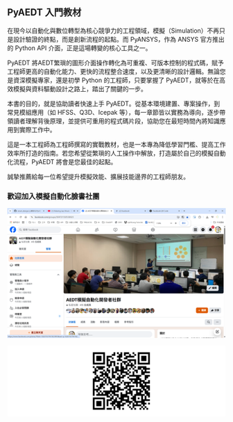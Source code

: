PyAEDT 入門教材
---

在現今以自動化與數位轉型為核心競爭力的工程領域，模擬（Simulation）不再只是設計驗證的終點，而是創新流程的起點。而 PyANSYS，作為 ANSYS 官方推出的 Python API 介面，正是這場轉變的核心工具之一。

PyAEDT 將AEDT繁瑣的圖形介面操作轉化為可重複、可版本控制的程式碼，賦予工程師更高的自動化能力、更快的流程整合速度，以及更清晰的設計邏輯。無論您是資深模擬專家，還是初學 Python 的工程師，只要掌握了 PyAEDT，就等於在高效模擬與資料驅動設計之路上，踏出了關鍵的一步。

本書的目的，就是協助讀者快速上手 PyAEDT。從基本環境建置、專案操作，到常見模組應用（如 HFSS、Q3D、Icepak 等），每一章節皆以實務為導向，逐步帶領讀者理解背後原理，並提供可重用的程式碼片段，協助您在最短時間內將知識應用到實際工作中。

這是一本工程師為工程師撰寫的實戰教材，也是一本專為降低學習門檻、提高工作效率所打造的指南。若您希望從繁瑣的人工操作中解放，打造屬於自己的模擬自動化流程，PyAEDT 將會是您最佳的起點。

誠摯推薦給每一位希望提升模擬效能、擴展技能邊界的工程師朋友。




### 歡迎加入模擬自動化臉書社團
![2025-06-12_08-58-32](/assets/2025-06-12_08-58-32.png)

![facebook_group_qr (1)](/assets/facebook_group_qr%20(1)_5fby03se2.png)